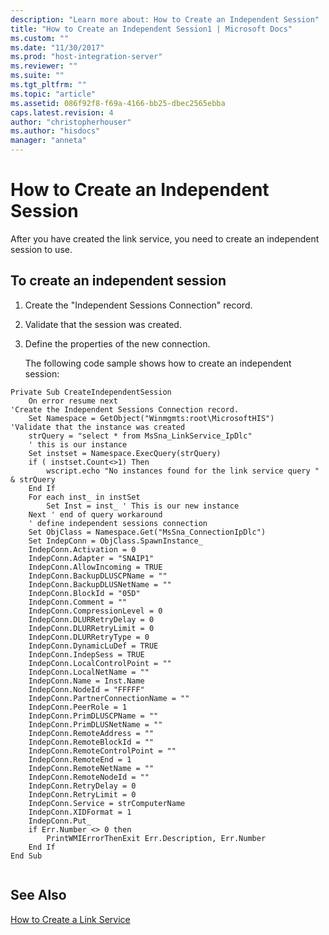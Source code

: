 ```yaml
---
description: "Learn more about: How to Create an Independent Session"
title: "How to Create an Independent Session1 | Microsoft Docs"
ms.custom: ""
ms.date: "11/30/2017"
ms.prod: "host-integration-server"
ms.reviewer: ""
ms.suite: ""
ms.tgt_pltfrm: ""
ms.topic: "article"
ms.assetid: 086f92f8-f69a-4166-bb25-dbec2565ebba
caps.latest.revision: 4
author: "christopherhouser"
ms.author: "hisdocs"
manager: "anneta"
---
```

# How to Create an Independent Session
After you have created the link service, you need to create an independent session to use.  
  
## To create an independent session  
  
1. Create the "Independent Sessions Connection" record.  
  
2. Validate that the session was created.  
  
3. Define the properties of the new connection.  
  
   The following code sample shows how to create an independent session:  
  
```  
Private Sub CreateIndependentSession  
    On error resume next  
'Create the Independent Sessions Connection record.  
    Set Namespace = GetObject("Winmgmts:root\MicrosoftHIS")  
'Validate that the instance was created  
    strQuery = "select * from MsSna_LinkService_IpDlc"  
    ' this is our instance  
    Set instset = Namespace.ExecQuery(strQuery)  
    if ( instset.Count<>1) Then  
        wscript.echo "No instances found for the link service query " & strQuery  
    End If  
    For each inst_ in instSet  
        Set Inst = inst_ ' This is our new instance  
    Next ' end of query workaround     
    ' define independent sessions connection  
    Set ObjClass = Namespace.Get("MsSna_ConnectionIpDlc")  
    Set IndepConn = ObjClass.SpawnInstance_  
    IndepConn.Activation = 0  
    IndepConn.Adapter = "SNAIP1"  
    IndepConn.AllowIncoming = TRUE  
    IndepConn.BackupDLUSCPName = ""  
    IndepConn.BackupDLUSNetName = ""  
    IndepConn.BlockId = "05D"  
    IndepConn.Comment = ""  
    IndepConn.CompressionLevel = 0  
    IndepConn.DLURRetryDelay = 0  
    IndepConn.DLURRetryLimit = 0  
    IndepConn.DLURRetryType = 0  
    IndepConn.DynamicLuDef = TRUE  
    IndepConn.IndepSess = TRUE  
    IndepConn.LocalControlPoint = ""  
    IndepConn.LocalNetName = ""  
    IndepConn.Name = Inst.Name  
    IndepConn.NodeId = "FFFFF"  
    IndepConn.PartnerConnectionName = ""  
    IndepConn.PeerRole = 1  
    IndepConn.PrimDLUSCPName = ""  
    IndepConn.PrimDLUSNetName = ""  
    IndepConn.RemoteAddress = ""  
    IndepConn.RemoteBlockId = ""  
    IndepConn.RemoteControlPoint = ""  
    IndepConn.RemoteEnd = 1  
    IndepConn.RemoteNetName = ""  
    IndepConn.RemoteNodeId = ""  
    IndepConn.RetryDelay = 0  
    IndepConn.RetryLimit = 0  
    IndepConn.Service = strComputerName  
    IndepConn.XIDFormat = 1  
    IndepConn.Put_  
    if Err.Number <> 0 then  
        PrintWMIErrorThenExit Err.Description, Err.Number  
    End If  
End Sub  
  
```  
  
## See Also  
[How to Create a Link Service](../core/how-to-create-a-link-service2.md)
